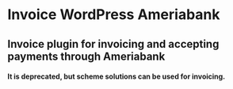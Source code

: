 # Invoice WordPress Ameriabank
## Invoice plugin for invoicing and accepting payments through Ameriabank

#### It is deprecated, but scheme solutions can be used for invoicing.
